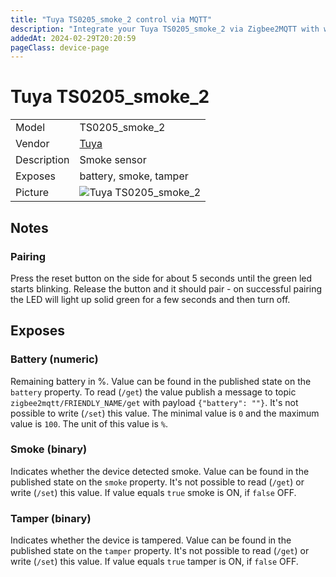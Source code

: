 ```yaml
---
title: "Tuya TS0205_smoke_2 control via MQTT"
description: "Integrate your Tuya TS0205_smoke_2 via Zigbee2MQTT with whatever smart home infrastructure you are using without the vendor's bridge or gateway."
addedAt: 2024-02-29T20:20:59
pageClass: device-page
---
```


<!-- !!!! -->
<!-- ATTENTION: This file is auto-generated through docgen! -->
<!-- You can only edit the "Notes"-Section between the two comment lines "Notes BEGIN" and "Notes END". -->
<!-- Do not use h1 or h2 heading within "## Notes"-Section. -->
<!-- !!!! -->

# Tuya TS0205_smoke_2

|     |     |
|-----|-----|
| Model | TS0205_smoke_2  |
| Vendor  | [Tuya](/supported-devices/#v=Tuya)  |
| Description | Smoke sensor |
| Exposes | battery, smoke, tamper |
| Picture | ![Tuya TS0205_smoke_2](https://www.zigbee2mqtt.io/images/devices/TS0205_smoke_2.png) |


<!-- Notes BEGIN: You can edit here. Add "## Notes" headline if not already present. -->
## Notes

### Pairing
Press the reset button on the side for about 5 seconds until the green led starts blinking. Release the button and it should pair - on successful pairing the LED will light up solid green for a few seconds and then turn off.
<!-- Notes END: Do not edit below this line -->




## Exposes

### Battery (numeric)
Remaining battery in %.
Value can be found in the published state on the `battery` property.
To read (`/get`) the value publish a message to topic `zigbee2mqtt/FRIENDLY_NAME/get` with payload `{"battery": ""}`.
It's not possible to write (`/set`) this value.
The minimal value is `0` and the maximum value is `100`.
The unit of this value is `%`.

### Smoke (binary)
Indicates whether the device detected smoke.
Value can be found in the published state on the `smoke` property.
It's not possible to read (`/get`) or write (`/set`) this value.
If value equals `true` smoke is ON, if `false` OFF.

### Tamper (binary)
Indicates whether the device is tampered.
Value can be found in the published state on the `tamper` property.
It's not possible to read (`/get`) or write (`/set`) this value.
If value equals `true` tamper is ON, if `false` OFF.

